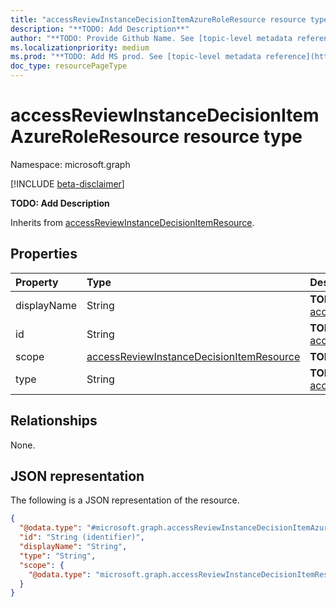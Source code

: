 ```yaml
---
title: "accessReviewInstanceDecisionItemAzureRoleResource resource type"
description: "**TODO: Add Description**"
author: "**TODO: Provide Github Name. See [topic-level metadata reference](https://msgo.azurewebsites.net/add/document/guidelines/metadata.html#topic-level-metadata)**"
ms.localizationpriority: medium
ms.prod: "**TODO: Add MS prod. See [topic-level metadata reference](https://msgo.azurewebsites.net/add/document/guidelines/metadata.html#topic-level-metadata)**"
doc_type: resourcePageType
---
```


# accessReviewInstanceDecisionItemAzureRoleResource resource type

Namespace: microsoft.graph

[!INCLUDE [beta-disclaimer](../../includes/beta-disclaimer.md)]

**TODO: Add Description**


Inherits from [accessReviewInstanceDecisionItemResource](../resources/accessreviewinstancedecisionitemresource.md).

## Properties
|Property|Type|Description|
|:---|:---|:---|
|displayName|String|**TODO: Add Description** Inherited from [accessReviewInstanceDecisionItemResource](../resources/accessreviewinstancedecisionitemresource.md).|
|id|String|**TODO: Add Description** Inherited from [accessReviewInstanceDecisionItemResource](../resources/accessreviewinstancedecisionitemresource.md).|
|scope|[accessReviewInstanceDecisionItemResource](../resources/accessreviewinstancedecisionitemresource.md)|**TODO: Add Description**|
|type|String|**TODO: Add Description** Inherited from [accessReviewInstanceDecisionItemResource](../resources/accessreviewinstancedecisionitemresource.md).|

## Relationships
None.

## JSON representation
The following is a JSON representation of the resource.
<!-- {
  "blockType": "resource",
  "@odata.type": "microsoft.graph.accessReviewInstanceDecisionItemAzureRoleResource"
}
-->
``` json
{
  "@odata.type": "#microsoft.graph.accessReviewInstanceDecisionItemAzureRoleResource",
  "id": "String (identifier)",
  "displayName": "String",
  "type": "String",
  "scope": {
    "@odata.type": "microsoft.graph.accessReviewInstanceDecisionItemResource"
  }
}
```

